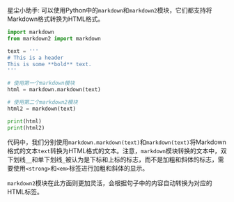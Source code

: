 星尘小助手: 可以使用Python中的`markdown`和`markdown2`模块，它们都支持将Markdown格式转换为HTML格式。

``` python
import markdown
from markdown2 import markdown

text = '''
# This is a header
This is some **bold** text.
'''

# 使用第一个markdown模块
html = markdown.markdown(text)

# 使用第二个markdown2模块
html2 = markdown(text)

print(html)
print(html2)
```

代码中，我们分别使用`markdown.markdown(text)`和`markdown(text)`将Markdown格式的文本`text`转换为HTML格式的文本。注意，`markdown`模块转换的文本中，双下划线`__`和单下划线`_`被认为是下标和上标的标志，而不是加粗和斜体的标志，需要使用`<strong>`和`<em>`标签进行加粗和斜体的显示。

`markdown2`模块在此方面则更加灵活，会根据句子中的内容自动转换为对应的HTML标签。